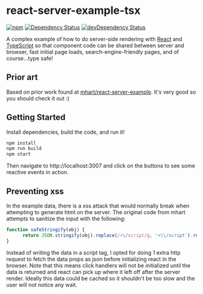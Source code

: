 # react-server-example-tsx

[![npm](https://img.shields.io/npm/v/react-server-example-tsx.svg?maxAge=2592000)]()
[![Dependency Status](https://david-dm.org/styfle/react-server-example-tsx.svg)](https://david-dm.org/styfle/react-server-example-tsx)
[![devDependency Status](https://david-dm.org/styfle/react-server-example-tsx/dev-status.svg)](https://david-dm.org/styfle/react-server-example-tsx#info=devDependencies)

A complex example of how to do server-side rendering with
[React](http://facebook.github.io/react/) and [TypeScript](http://microsoft.github.io/typescript/) so that component code can be
shared between server and browser, fast initial page loads, search-engine-friendly pages, and of course...type safe!

## Prior art

Based on prior work found at [mhart/react-server-example](https://github.com/mhart/react-server-example). It's very good so you should check it out :)

## Getting Started

Install dependencies, build the code, and run it!

```sh
npm install
npm run build
npm start
```

Then navigate to http://localhost:3007 and click on the buttons to see some reactive events in action.

## Preventing xss

In the example data, there is a xss attack that would normally break when attempting to generate html on the server. The original code from mhart attempts to sanitize the input with the following:

```js
function safeStringify(obj) {
	  return JSON.stringify(obj).replace(/<\/script/g, '<\\/script').replace(/<!--/g, '<\\!--')
}
```

Instead of writing the data in a script tag, I opted for doing 1 extra http request to fetch the data props as json before initializing react in the browser. Note that this means click handlers will not be initialized until the data is returned and react can pick up where it left off after the server render. Ideally this data could be cached so it shouldn't be too slow and the user will not notice any wait.
